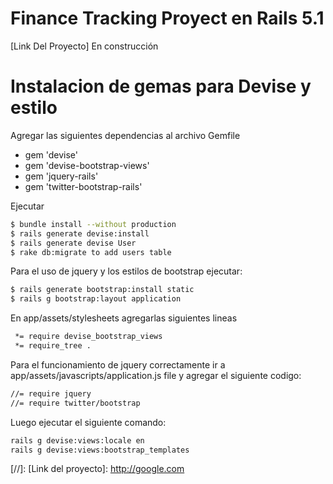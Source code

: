 # Finance Tracking Proyect en Rails 5.1

[Link Del Proyecto]
En construcción

# Instalacion de gemas para Devise y estilo

Agregar las siguientes dependencias al archivo Gemfile

  - gem 'devise'
  - gem 'devise-bootstrap-views'
  - gem 'jquery-rails'
  - gem 'twitter-bootstrap-rails'

Ejecutar

```sh
$ bundle install --without production
$ rails generate devise:install
$ rails generate devise User
$ rake db:migrate to add users table
```

Para el uso de jquery y los estilos de bootstrap ejecutar:

```sh
$ rails generate bootstrap:install static
$ rails g bootstrap:layout application
```

En app/assets/stylesheets agregarlas siguientes lineas

```sh
 *= require devise_bootstrap_views
 *= require_tree .
 ```

Para el funcionamiento de jquery correctamente ir a app/assets/javascripts/application.js file 
y agregar el siguiente codigo:

```sh
//= require jquery
//= require twitter/bootstrap
```

Luego ejecutar el siguiente comando:

```sh
rails g devise:views:locale en
rails g devise:views:bootstrap_templates
```

[//]: 
    [Link del proyecto]: <http://google.com>
